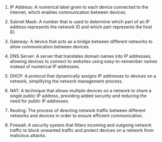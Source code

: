 1. IP Address: A numerical label given to each device connected to the internet, which enables communication between devices.

2. Subnet Mask: A number that is used to determine which part of an IP address represents the network ID and which part represents the host ID.

3. Gateway: A device that acts as a bridge between different networks to allow communication between devices.

4. DNS Server: A server that translates domain names into IP addresses, allowing devices to connect to websites using easy-to-remember names instead of numerical IP addresses.

5. DHCP: A protocol that dynamically assigns IP addresses to devices on a network, simplifying the network management process.

6. NAT: A technique that allows multiple devices on a network to share a single public IP address, providing added security and reducing the need for public IP addresses.

7. Routing: The process of directing network traffic between different networks and devices in order to ensure efficient communication.

8. Firewall: A security system that filters incoming and outgoing network traffic to block unwanted traffic and protect devices on a network from malicious attacks.
